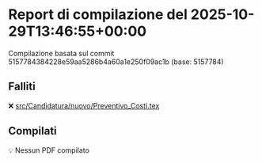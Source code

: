# Report di compilazione del 2025-10-29T13:46:55+00:00

Compilazione basata sul commit 5157784384228e59aa5286b4a60a1e250f09ac1b (base: 5157784)

## Falliti
❌ [src/Candidatura/nuovo/Preventivo_Costi.tex](https://github.com/sass0lino/DocuTex/actions/runs/18910027923)


## Compilati
💡 Nessun PDF compilato

